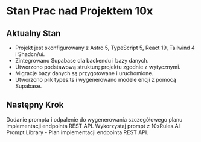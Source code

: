 # Stan Prac nad Projektem 10x

## Aktualny Stan
- Projekt jest skonfigurowany z Astro 5, TypeScript 5, React 19, Tailwind 4 i Shadcn/ui.
- Zintegrowano Supabase dla backendu i bazy danych.
- Utworzono podstawową strukturę projektu zgodnie z wytycznymi.
- Migracje bazy danych są przygotowane i uruchomione.
- Utworzono plik types.ts i wygenerowano modele encji z pomocą Supabase.

## Następny Krok
Dodanie prompta i odpalenie do wygenerowania szczegółowego planu implementacji endpointa REST API. Wykorzystaj prompt z 10xRules.AI Prompt Library - Plan implementacji endpointa REST API.